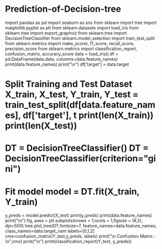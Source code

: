 # Prediction-of-Decision-tree
import pandas as pd import seaborn as sns from sklearn import tree import matplotlib.pyplot as plt from sklearn.datasets import load_iris
from sklearn.tree import export_graphviz
from sklearn.tree import DecisionTreeClassifier from sklearn.model_selection import train_test_split
from sklearn.metrics import make_scorer, f1_score, recall_score, precision_score from sklearn.metrics import classification_report, confusion_matrix, accuracy_score
data = load_iris() df = pd.DataFrame(data.data, columns=data.feature_names)
print(data.feature_names) print("\n")
df['target'] = data.target
# Split Training and Test Dataset X_train, X_test, Y_train, Y_test = train_test_split(df[data.feature_names], df['target'], t print(len(X_train)) print(len(X_test))
# DT = DecisionTreeClassifier() DT = DecisionTreeClassifier(criterion="gini")
# Fit model model = DT.fit(X_train, Y_train)
y_preds = model.predict(X_test) print(y_preds)
print(data.feature_names) print("\n")
fig, axes = plt.subplots(nrows = 1,ncols = 1,figsize = (8,5), dpi=500) tree.plot_tree(DT,fontsize=7, feature_names=data.feature_names, class_names=data.target_nam
labels=[0,1,2] cmx=confusion_matrix(Y_test,y_preds, labels) print("\n Confustion Matrix : \n",cmx)
print("\n") print(classification_report(Y_test, y_preds))

